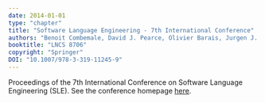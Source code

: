 ```yaml
---
date: 2014-01-01
type: "chapter"
title: "Software Language Engineering - 7th International Conference"
authors: "Benoit Combemale, David J. Pearce, Olivier Barais, Jurgen J. Vinju (Eds.)"
booktitle: "LNCS 8706"
copyright: "Springer"
DOI: "10.1007/978-3-319-11245-9"
---
```


Proceedings of the 7th International Conference on Software Language Engineering (SLE).  See the conference homepage [here](https://www.sleconf.org/2014/).